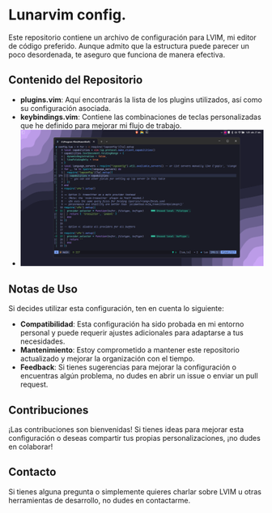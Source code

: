 # Lunarvim config.

Este repositorio contiene un archivo de configuración para LVIM, mi editor de código preferido. Aunque admito que la estructura puede parecer un poco desordenada, te aseguro que funciona de manera efectiva.

## Contenido del Repositorio

- **plugins.vim**: Aquí encontrarás la lista de los plugins utilizados, así como su configuración asociada.
- **keybindings.vim**: Contiene las combinaciones de teclas personalizadas que he definido para mejorar mi flujo de trabajo.
- ![Lvim cap](lvim.png)

## Notas de Uso

Si decides utilizar esta configuración, ten en cuenta lo siguiente:

- **Compatibilidad**: Esta configuración ha sido probada en mi entorno personal y puede requerir ajustes adicionales para adaptarse a tus necesidades.
- **Mantenimiento**: Estoy comprometido a mantener este repositorio actualizado y mejorar la organización con el tiempo.
- **Feedback**: Si tienes sugerencias para mejorar la configuración o encuentras algún problema, no dudes en abrir un issue o enviar un pull request.

## Contribuciones

¡Las contribuciones son bienvenidas! Si tienes ideas para mejorar esta configuración o deseas compartir tus propias personalizaciones, ¡no dudes en colaborar!

## Contacto

Si tienes alguna pregunta o simplemente quieres charlar sobre LVIM u otras herramientas de desarrollo, no dudes en contactarme.

